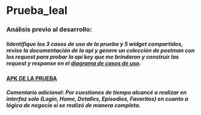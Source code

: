 # Prueba_leal

### Análisis previo al desarrollo:

##### Iidentifique los 3 casos de uso de la prueba y 5 widget compartidos, revise la documentación de la api y genere un colección de postman con los request para probar la api key que me brindaron y construir las request y response en el [diagrama de casos de uso](https://drive.google.com/file/d/1g5_EDGLEptL954vJEEEiqzZm5e3i-2T3/view?usp=sharing). 

#### [APK DE LA PRUEBA](https://drive.google.com/file/d/1KEUun91JkAP4dd5jNi5MdCs9XBaYgO-1/view?usp=sharing)

##### Comentario adicional: Por cuestiones de tiempo alcancé a realizar en interfaz solo (Login, Home, Detalles, Episodios, Favoritos) en cuanto a lógica de negocio si se realizó de manera completa.


